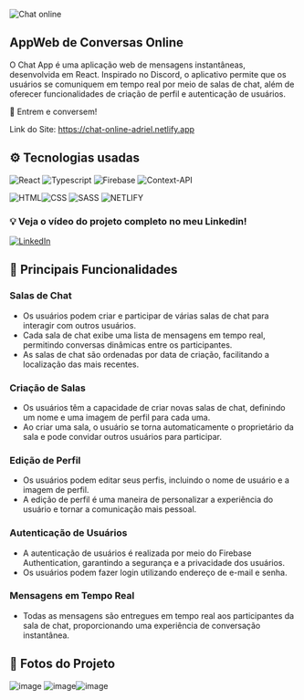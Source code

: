 ![Chat online](https://github.com/Dhriel/chat-online/assets/92495012/826ef193-5980-44dc-b866-bc878cead115)

## AppWeb de Conversas Online
O Chat App é uma aplicação web de mensagens instantâneas, desenvolvida em React. Inspirado no Discord, o aplicativo permite que os usuários se comuniquem em tempo real por meio de salas de chat, além de oferecer funcionalidades de criação de perfil e autenticação de usuários.

💬 Entrem e conversem!

Link do Site: https://chat-online-adriel.netlify.app 

## ⚙️ Tecnologias usadas

![React](https://img.shields.io/badge/react-%2320232a.svg?style=for-the-badge&logo=react&logoColor=%2361DAFB) ![Typescript](https://img.shields.io/badge/TypeScript-007ACC?style=for-the-badge&logo=typescript&logoColor=white) 
![Firebase](https://img.shields.io/badge/Firebase-039BE5?style=for-the-badge&logo=Firebase&logoColor=white) ![Context-API](https://img.shields.io/badge/Context--Api-000000?style=for-the-badge&logo=react)

![HTML](https://img.shields.io/badge/HTML5-E34F26?style=for-the-badge&logo=html5&logoColor=white)![CSS](https://img.shields.io/badge/CSS3-1572B6?style=for-the-badge&logo=css3&logoColor=white)
![SASS](https://img.shields.io/badge/Sass-CC6699?style=for-the-badge&logo=sass&logoColor=white)
![NETLIFY](https://img.shields.io/badge/Netlify-00C7B7?style=for-the-badge&logo=netlify&logoColor=white)


### 💡 Veja o vídeo do projeto completo no meu Linkedin! 

[![LinkedIn](https://img.shields.io/badge/linkedin-%230077B5.svg?style=for-the-badge&logo=linkedin&logoColor=white)](https://www.linkedin.com/feed/update/urn:li:ugcPost:7161768066878455810/)


## 📌 Principais Funcionalidades
### Salas de Chat
- Os usuários podem criar e participar de várias salas de chat para interagir com outros usuários.
- Cada sala de chat exibe uma lista de mensagens em tempo real, permitindo conversas dinâmicas entre os participantes.
- As salas de chat são ordenadas por data de criação, facilitando a localização das mais recentes.

### Criação de Salas
- Os usuários têm a capacidade de criar novas salas de chat, definindo um nome e uma imagem de perfil para cada uma.
- Ao criar uma sala, o usuário se torna automaticamente o proprietário da sala e pode convidar outros usuários para participar.

### Edição de Perfil
- Os usuários podem editar seus perfis, incluindo o nome de usuário e a imagem de perfil.
- A edição de perfil é uma maneira de personalizar a experiência do usuário e tornar a comunicação mais pessoal.

### Autenticação de Usuários
- A autenticação de usuários é realizada por meio do Firebase Authentication, garantindo a segurança e a privacidade dos usuários.
- Os usuários podem fazer login utilizando endereço de e-mail e senha.

### Mensagens em Tempo Real
- Todas as mensagens são entregues em tempo real aos participantes da sala de chat, proporcionando uma experiência de conversação instantânea.

## 📸 Fotos do Projeto

![image](https://github.com/Dhriel/chat-online/assets/92495012/3254ced6-3e7c-445f-bbf6-43f91e7a46d1)
![image](https://github.com/Dhriel/chat-online/assets/92495012/3574db80-c4f0-4db8-a215-2b6a390d7a90)![image](https://github.com/Dhriel/chat-online/assets/92495012/1bdccde8-651b-4166-a76e-0189b6d98aee)


 
